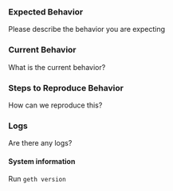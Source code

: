 ### Expected Behavior

Please describe the behavior you are expecting

### Current Behavior

What is the current behavior?

### Steps to Reproduce Behavior

How can we reproduce this?

### Logs

Are there any logs?

#### System information

Run `geth version`
